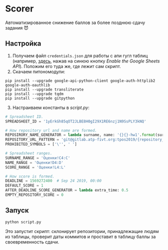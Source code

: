 # Scorer
Автоматизированное снижение баллов за более позднюю сдачу задания 😈

## Настройка

1. Получаем файл `credentials.json` для работы с апи гугл таблиц (например, [здесь](https://developers.google.com/sheets/api/quickstart/python), нажав на синюю кнопку _Enable the Google Sheets API_). Положим его туда же, где лежит сам скрипт.
2. Скачаем питономодули:
```
pip install --upgrade google-api-python-client google-auth-httplib2 google-auth-oauthlib
pip install --upgrade transliterate
pip install --upgrade tqdm
pip install --upgrade gitpython
```
3. Настраиваем константы в _script.py_:
```py
# Spreadsheet ID.
SPREADSHEET_ID = '1yErkGh85qOT2JLBE8H0gI29X1RE6nzj1N9SsPLY3kNQ'

# How repository url and name are formed.
REPOSIRORY_NAME_GENERATOR = lambda surname, name: '{}{}-hw1'.format(surname, name[:2])
REPOSITORY_URL_PATTERN = 'git@gitlab.atp-fivt.org:tpos2019/{repository_name}.git'
PROHIBITED_SYMBOLS = ['\'', ' ']

# Spreadsheet ranges.
SURNAME_RANGE = 'Оценки!C4:C'
NAME_RANGE = 'Оценки!D4:D'
SCORE_RANGE = 'Оценки!L4:L'

# How score is formed.
DEADLINE = 1569272400  # Sep 24 2019, 00:00
DEFAULT_SCORE = 1
AFTER_DEADLINE_SCORE_GENERATOR = lambda extra_time: 0.5
EMPTY_REPOSITORY_SCORE = 0
```

## Запуск

```
python script.py
```
Это запустит скрипт: склонирует репозитории, принадлежащие людям из таблицы, проверит даты коммитов и проставит в таблицу баллы за своевременность сдачи.
